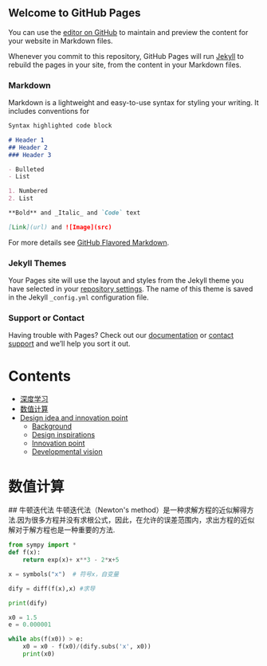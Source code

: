 ## Welcome to GitHub Pages

You can use the [editor on GitHub](https://github.com/kexijia/kexijia.github.io/edit/master/README.md) to maintain and preview the content for your website in Markdown files.

Whenever you commit to this repository, GitHub Pages will run [Jekyll](https://jekyllrb.com/) to rebuild the pages in your site, from the content in your Markdown files.

### Markdown

Markdown is a lightweight and easy-to-use syntax for styling your writing. It includes conventions for

```markdown
Syntax highlighted code block

# Header 1
## Header 2
### Header 3

- Bulleted
- List

1. Numbered
2. List

**Bold** and _Italic_ and `Code` text

[Link](url) and ![Image](src)
```

For more details see [GitHub Flavored Markdown](https://guides.github.com/features/mastering-markdown/).

### Jekyll Themes

Your Pages site will use the layout and styles from the Jekyll theme you have selected in your [repository settings](https://github.com/kexijia/kexijia.github.io/settings). The name of this theme is saved in the Jekyll `_config.yml` configuration file.

### Support or Contact

Having trouble with Pages? Check out our [documentation](https://help.github.com/categories/github-pages-basics/) or [contact support](https://github.com/contact) and we’ll help you sort it out.

# Contents  
- [深度学习](#深度学习)  
- [数值计算](#数值计算)  
- [Design idea and innovation point](#design-idea-and-innovation-point)  
  - [Background](#background) 
  - [Design inspirations](#design-inspirations) 
  - [Innovation point](#innovation-point)  
  - [Developmental vision](#developmental-vision) 

<h1 id="1">数值计算</h1>
## 牛顿迭代法
牛顿迭代法（Newton's method）是一种求解方程的近似解得方法.因为很多方程并没有求根公式，因此，在允许的误差范围内，求出方程的近似解对于解方程也是一种重要的方法.

  
```python
from sympy import *
def f(x):
    return exp(x)+ x**3 - 2*x+5

x = symbols("x")  # 符号x，自变量

dify = diff(f(x),x) #求导

print(dify)

x0 = 1.5
e = 0.000001

while abs(f(x0)) > e:
    x0 = x0 - f(x0)/(dify.subs('x', x0))
    print(x0)
```







